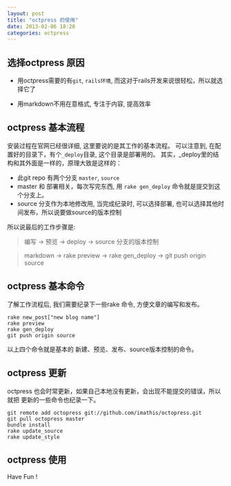 ```yaml
---
layout: post
title: "octpress 的使用"
date: 2013-02-06 18:28
categories: octpress
---
```


选择octpress 原因
------------

* 用octpress需要的有`git`, `rails环境`,
而这对于rails开发来说很轻松，所以就选择它了

* 用markdown不用在意格式, 专注于内容, 提高效率

octpress 基本流程
------------

安装过程在官网已经很详细, 这里要说的是其工作的基本流程。
可以注意到, 在配置好的目录下，有个`_deploy`目录, 这个目录是部署用的。
其实，_deploy里的结构和其外面是一样的，原理大致是这样的：

* 此git repo 有两个分支 `master`, `source`
* master 和 部署相关，每次写完东西, 用 `rake gen_deploy`
  命令就是提交到这个分支上。
* source 分支作为本地修改用, 当完成纪录时,
  可以选择部署, 也可以选择其他时间发布，所以说要做source的版本控制

所以说最后的工作步骤是:

> 编写 -> 预览 -> deploy -> source 分支的版本控制 

> markdown -> rake preview -> rake gen_deploy -> git push origin source

octpress 基本命令
-------------

了解工作流程后, 我们需要纪录下一些rake 命令, 方便文章的编写和发布。

    rake new_post["new blog name"]
    rake preview
    rake gen_deploy
    git push origin source

以上四个命令就是基本的 新建、预览、发布、source版本控制的命令。

octpress 更新
-----------

octpress 也会时常更新，如果自己本地没有更新，会出现不能提交的错误，所以就把
更新的一些命令也纪录一下。

    git remote add octopress git://github.com/imathis/octopress.git
    git pull octopress master     
    bundle install                 
    rake update_source             
    rake update_style              

octpress 使用
-----------

Have Fun !
